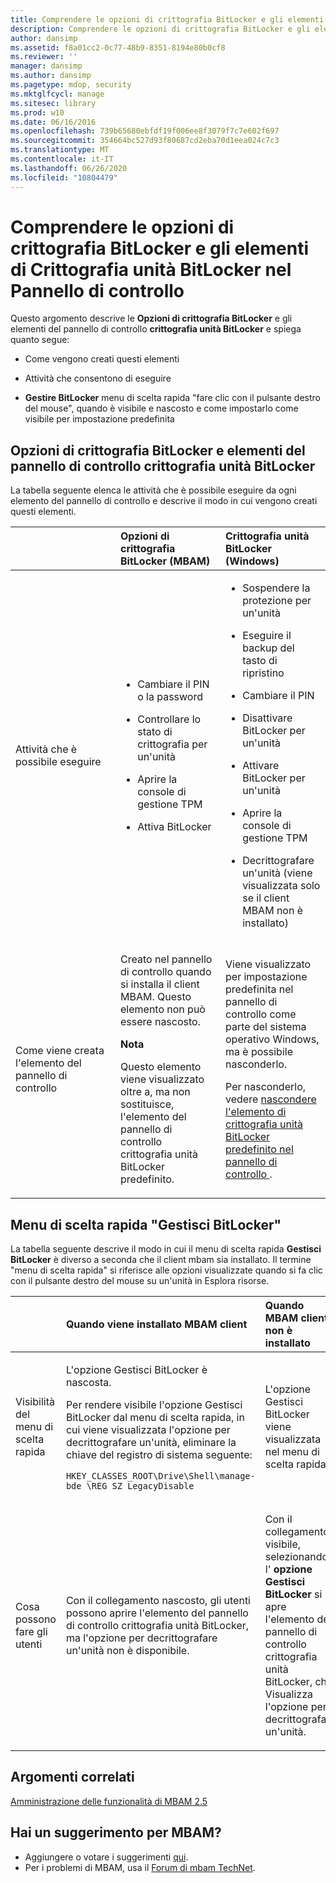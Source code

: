 ```yaml
---
title: Comprendere le opzioni di crittografia BitLocker e gli elementi di Crittografia unità BitLocker nel Pannello di controllo
description: Comprendere le opzioni di crittografia BitLocker e gli elementi di Crittografia unità BitLocker nel Pannello di controllo
author: dansimp
ms.assetid: f8a01cc2-0c77-48b9-8351-8194e80b0cf8
ms.reviewer: ''
manager: dansimp
ms.author: dansimp
ms.pagetype: mdop, security
ms.mktglfcycl: manage
ms.sitesec: library
ms.prod: w10
ms.date: 06/16/2016
ms.openlocfilehash: 739b65680ebfdf19f006ee8f3079f7c7e602f697
ms.sourcegitcommit: 354664bc527d93f80687cd2eba70d1eea024c7c3
ms.translationtype: MT
ms.contentlocale: it-IT
ms.lasthandoff: 06/26/2020
ms.locfileid: "10804479"
---
```

# Comprendere le opzioni di crittografia BitLocker e gli elementi di Crittografia unità BitLocker nel Pannello di controllo


Questo argomento descrive le **Opzioni di crittografia BitLocker** e gli elementi del pannello di controllo **crittografia unità BitLocker** e spiega quanto segue:

-   Come vengono creati questi elementi

-   Attività che consentono di eseguire

-   **Gestire BitLocker** menu di scelta rapida "fare clic con il pulsante destro del mouse", quando è visibile e nascosto e come impostarlo come visibile per impostazione predefinita

## Opzioni di crittografia BitLocker e elementi del pannello di controllo crittografia unità BitLocker


La tabella seguente elenca le attività che è possibile eseguire da ogni elemento del pannello di controllo e descrive il modo in cui vengono creati questi elementi.

<table>
<colgroup>
<col width="33%" />
<col width="33%" />
<col width="33%" />
</colgroup>
<thead>
<tr class="header">
<th align="left"></th>
<th align="left">Opzioni di crittografia BitLocker (MBAM)</th>
<th align="left">Crittografia unità BitLocker (Windows)</th>
</tr>
</thead>
<tbody>
<tr class="odd">
<td align="left"><p>Attività che è possibile eseguire</p></td>
<td align="left"><ul>
<li><p>Cambiare il PIN o la password</p></li>
<li><p>Controllare lo stato di crittografia per un'unità</p></li>
<li><p>Aprire la console di gestione TPM</p></li>
<li><p>Attiva BitLocker</p></li>
</ul></td>
<td align="left"><ul>
<li><p>Sospendere la protezione per un'unità</p></li>
<li><p>Eseguire il backup del tasto di ripristino</p></li>
<li><p>Cambiare il PIN</p></li>
<li><p>Disattivare BitLocker per un'unità</p></li>
<li><p>Attivare BitLocker per un'unità</p></li>
<li><p>Aprire la console di gestione TPM</p></li>
<li><p>Decrittografare un'unità (viene visualizzata solo se il client MBAM non è installato)</p></li>
</ul></td>
</tr>
<tr class="even">
<td align="left"><p>Come viene creata l'elemento del pannello di controllo</p></td>
<td align="left"><p>Creato nel pannello di controllo quando si installa il client MBAM. Questo elemento non può essere nascosto.</p>
<div class="alert">
<strong>Nota</strong><br/><p>Questo elemento viene visualizzato oltre a, ma non sostituisce, l'elemento del pannello di controllo crittografia unità BitLocker predefinito.</p>
</div>
<div>

</div></td>
<td align="left"><p>Viene visualizzato per impostazione predefinita nel pannello di controllo come parte del sistema operativo Windows, ma è possibile nasconderlo.</p>
<p>Per nasconderlo, vedere <a href="hiding-the-default-bitlocker-drive-encryption-item-in-control-panel-mbam-25.md" data-raw-source="[Hiding the Default BitLocker Drive Encryption Item in Control Panel](hiding-the-default-bitlocker-drive-encryption-item-in-control-panel-mbam-25.md)"> nascondere l'elemento di crittografia unità BitLocker predefinito nel pannello di controllo </a> .</p></td>
</tr>
</tbody>
</table>



## <a href="" id="-manage-bitlocker--shortcut-menu"></a>Menu di scelta rapida "Gestisci BitLocker"


La tabella seguente descrive il modo in cui il menu di scelta rapida **Gestisci BitLocker** è diverso a seconda che il client mbam sia installato. Il termine "menu di scelta rapida" si riferisce alle opzioni visualizzate quando si fa clic con il pulsante destro del mouse su un'unità in Esplora risorse.

<table>
<colgroup>
<col width="33%" />
<col width="33%" />
<col width="33%" />
</colgroup>
<thead>
<tr class="header">
<th align="left"></th>
<th align="left">Quando viene installato MBAM client</th>
<th align="left">Quando MBAM client non è installato</th>
</tr>
</thead>
<tbody>
<tr class="odd">
<td align="left"><p>Visibilità del menu di scelta rapida</p></td>
<td align="left"><p>L'opzione Gestisci BitLocker è nascosta.</p>
<p>Per rendere visibile l'opzione Gestisci BitLocker dal menu di scelta rapida, in cui viene visualizzata l'opzione per decrittografare un'unità, eliminare la chiave del registro di sistema seguente:</p>
<pre class="syntax" space="preserve"><code>HKEY_CLASSES_ROOT\Drive\Shell\manage-bde \REG_SZ LegacyDisable</code></pre></td>
<td align="left"><p>L'opzione Gestisci BitLocker viene visualizzata nel menu di scelta rapida.</p></td>
</tr>
<tr class="even">
<td align="left"><p>Cosa possono fare gli utenti</p></td>
<td align="left"><p>Con il collegamento nascosto, gli utenti possono aprire l'elemento del pannello di controllo crittografia unità BitLocker, ma l'opzione per decrittografare un'unità non è disponibile.</p></td>
<td align="left"><p>Con il collegamento visibile, selezionando l' <strong> opzione Gestisci BitLocker </strong> si apre l'elemento del pannello di controllo crittografia unità BitLocker, che Visualizza l'opzione per decrittografare un'unità.</p></td>
</tr>
</tbody>
</table>




## Argomenti correlati


[Amministrazione delle funzionalità di MBAM 2.5](administering-mbam-25-features.md)



## Hai un suggerimento per MBAM?
- Aggiungere o votare i suggerimenti [qui](http://mbam.uservoice.com/forums/268571-microsoft-bitlocker-administration-and-monitoring). 
- Per i problemi di MBAM, usa il [Forum di mbam TechNet](https://social.technet.microsoft.com/Forums/home?forum=mdopmbam). 






